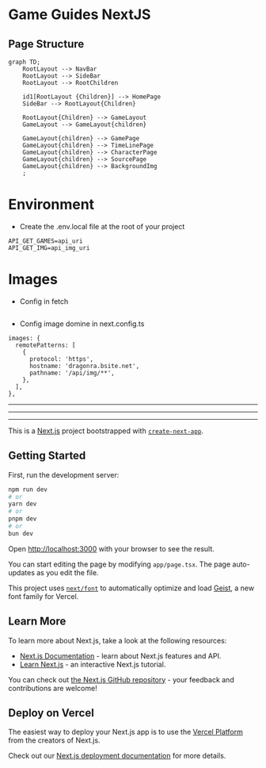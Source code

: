 # Game Guides NextJS

## Page Structure
```mermaid
graph TD;
    RootLayout --> NavBar
    RootLayout --> SideBar
    RootLayout --> RootChildren

    id1[RootLayout {Children}] --> HomePage
    SideBar --> RootLayout{Children}

    RootLayout{Children} --> GameLayout
    GameLayout --> GameLayout{children}

    GameLayout{children} --> GamePage
    GameLayout{children} --> TimeLinePage
    GameLayout{children} --> CharacterPage        
    GameLayout{children} --> SourcePage
    GameLayout{children} --> BackgroundImg
    ;
```

# Environment
* Create the .env.local file at the root of your project
```
API_GET_GAMES=api_uri
API_GET_IMG=api_img_uri
```

# Images
* Config in fetch
```
```
* Config image domine in next.config.ts
```
images: {
  remotePatterns: [
    {
      protocol: 'https',
      hostname: 'dragonra.bsite.net',
      pathname: '/api/img/**',
    },
  ],
},
```

<hr>
<hr>
<hr>

This is a [Next.js](https://nextjs.org) project bootstrapped with [`create-next-app`](https://nextjs.org/docs/app/api-reference/cli/create-next-app).

## Getting Started

First, run the development server:

```bash
npm run dev
# or
yarn dev
# or
pnpm dev
# or
bun dev
```

Open [http://localhost:3000](http://localhost:3000) with your browser to see the result.

You can start editing the page by modifying `app/page.tsx`. The page auto-updates as you edit the file.

This project uses [`next/font`](https://nextjs.org/docs/app/building-your-application/optimizing/fonts) to automatically optimize and load [Geist](https://vercel.com/font), a new font family for Vercel.

## Learn More

To learn more about Next.js, take a look at the following resources:

- [Next.js Documentation](https://nextjs.org/docs) - learn about Next.js features and API.
- [Learn Next.js](https://nextjs.org/learn) - an interactive Next.js tutorial.

You can check out [the Next.js GitHub repository](https://github.com/vercel/next.js) - your feedback and contributions are welcome!

## Deploy on Vercel

The easiest way to deploy your Next.js app is to use the [Vercel Platform](https://vercel.com/new?utm_medium=default-template&filter=next.js&utm_source=create-next-app&utm_campaign=create-next-app-readme) from the creators of Next.js.

Check out our [Next.js deployment documentation](https://nextjs.org/docs/app/building-your-application/deploying) for more details.
